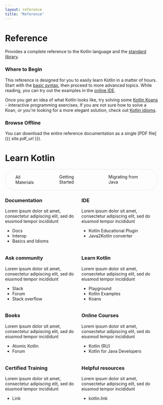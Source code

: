 ```yaml
---
layout: reference
title: "Reference"
---
```


# Reference

Provides a complete reference to the Kotlin language and the [standard library](/api/latest/jvm/stdlib/index.html).

### Where to Begin

This reference is designed for you to easily learn Kotlin in a matter of hours.
Start with the [basic syntax](basic-syntax.html), then proceed to more advanced topics.
While reading, you can try out the examples in the [online IDE](https://play.kotlinlang.org).

Once you get an idea of what Kotlin looks like, try solving some [Kotlin Koans](/docs/tutorials/koans.html) - interactive programming exercises.
If you are not sure how to solve a Koan, or you're looking for a more elegant solution, check out [Kotlin idioms](idioms.html).


### Browse Offline
You can download the entire reference documentation as a single [PDF file]({{ site.pdf_url }}).

# **Learn Kotlin**
<div style="display: inline-flex; border: 1px solid rgb(229, 229, 229); border-radius: 40px;" >
 <div id="material" style="padding: 1rem 2rem;border-radius: 40px; border: 1px solid transparent;" >All Materials</div>
 <div id="start" style="padding: 1rem 2rem;border-radius: 40px;">Getting Started</div>
 <div id="migrate" style="padding: 1rem 2rem;border-radius: 40px;">Migrating from Java</div>
</div>
<div style="display:grid; grid-template-columns: 1fr 1fr;">
    <div >
        <h3 style="font-weight: bold">Documentation</h3>
        <p>Lorem ipsum dolor sit amet, consectetur adipiscing elit, sed do eiusmod tempor incididunt</p>
        <ul>
            <li class="a" > <a style="text-decoration: none;">Docs</a> </li>
            <li class="a"> <a style="text-decoration: none;">Interop</a>  </li>
            <li class="a b"> <a style="text-decoration: none;">Basics and Idioms</a> </li>
        </ul>
    </div>
     <div >
         <h3 style="font-weight: bold">IDE</h3>
         <p>Lorem ipsum dolor sit amet, consectetur adipiscing elit, sed do eiusmod tempor incididunt</p>
         <ul>
             <li class="a"> <a style="text-decoration: none;">Kotlin Educational Plugin</a> </li>
             <li class="b"> <a style="text-decoration: none;">Java2Kotlin converter</a>  </li>
         </ul>
     </div>
      <div >
          <h3 style="font-weight: bold">Ask community</h3>
          <p>Lorem ipsum dolor sit amet, consectetur adipiscing elit, sed do eiusmod tempor incididunt</p>
          <ul>
              <li class="a"> <a style="text-decoration: none;">Slack</a> </li>
              <li class="a"> <a style="text-decoration: none;">Forum</a>  </li>
              <li class="b"> <a style="text-decoration: none;">Stack overflow</a> </li>
          </ul>
      </div>
      <div >
          <h3 style="font-weight: bold">Learn Kotlin</h3>
          <p>Lorem ipsum dolor sit amet, consectetur adipiscing elit, sed do eiusmod tempor incididunt</p>
          <ul>
              <li class="b"> <a style="text-decoration: none;">Playground</a> </li>
              <li class="b"> <a style="text-decoration: none;">Kotlin Examples</a>  </li>
              <li class="a"> <a style="text-decoration: none;">Koans</a> </li>
          </ul>
      </div>
      <div >
          <h3 style="font-weight: bold">Books</h3>
          <p>Lorem ipsum dolor sit amet, consectetur adipiscing elit, sed do eiusmod tempor incididunt</p>
          <ul>
              <li class="b"> <a style="text-decoration: none;">Atomic Kotlin</a> </li>
              <li class="a"> <a style="text-decoration: none;">Forum</a>  </li>
          </ul>
      </div>
      <div >
          <h3 style="font-weight: bold">Online Courses</h3>
          <p>Lorem ipsum dolor sit amet, consectetur adipiscing elit, sed do eiusmod tempor incididunt</p>
          <ul>
              <li class="b"> <a style="text-decoration: none;">Kotlin (RU)</a> </li>
              <li class="a"> <a style="text-decoration: none;">Kotlin for Java Developers</a>  </li>
          </ul>
      </div>
      <div >
          <h3 style="font-weight: bold">Certified Training</h3>
          <p>Lorem ipsum dolor sit amet, consectetur adipiscing elit, sed do eiusmod tempor incididunt</p>
          <ul>
              <li class="a b"> <a style="text-decoration: none;">Link</a></li>
          </ul>
      </div>
      <div >
          <h3 style="font-weight: bold">Helpful resources</h3>
          <p>Lorem ipsum dolor sit amet, consectetur adipiscing elit, sed do eiusmod tempor incididunt</p>
          <ul>
              <li class="a b"> <a style="text-decoration: none;">kotlin.link</a></li>
          </ul>
      </div>
            
</div>




<script>
window.addEventListener('load', function () {
    function switchDisplay(element, targetClass) {
        if(!element.classList.contains(targetClass)) {
           element.style.display = "none";
        } else {
           element.style.display = "list-item";
        }
    }
    
    const material = document.getElementById('material');
    const start = document.getElementById('start');
    const migrate = document.getElementById('migrate');
    const selectedBorder = '1px solid #5585B8';
    
    material.style.border = selectedBorder;

    const elements = Array.from(document.querySelectorAll(".a, .b"));
    material.addEventListener('click', function (event) {
        event.target.style.border = selectedBorder;
        [start, migrate].forEach(el => el.style.border = 'none');
        elements.forEach(el => {
            el.style.display = "list-item"
        })
    });

    start.addEventListener('click', function (event) {
        event.target.style.border = selectedBorder;
        [material, migrate].forEach(el => el.style.border = 'none');
        elements.forEach(el => switchDisplay(el,"a"));
    });

    migrate.addEventListener('click', function (event) {
        event.target.style.border = selectedBorder;
        [start, material].forEach(el => el.style.border = 'none');
        elements.forEach(el => switchDisplay(el,"b"));
    });
});
</script>

